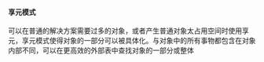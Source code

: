 #### 享元模式

可以在普通的解决方案需要过多的对象，或者产生普通对象太占用空间时使用享元，享元模式使得对象的一部分可以被具体化。与对象中的所有事物都包含在对象内部不同，可以在更高效的外部表中查找对象的一部分或整体